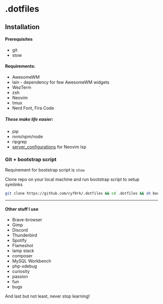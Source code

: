 # .dotfiles

## Installation

#### Prerequisites

- git
- stow

#### Requirements:

- AwesomeWM
- lain - dependency for few AwesomeWM widgets
- WezTerm
- zsh
- Neovim
- tmux
- Nerd Font, Fira Code

##### These make life easier:

- pip
- nvm/npm/node
- ripgrep
- [server_configurations](https://github.com/neovim/nvim-lspconfig/blob/master/doc/server_configurations.md) for Neovim lsp

### Git + bootstrap script

Requirement for bootstrap script is `stow`

Clone repo on your local machine and run bootstrap script to setup symlinks

```bash
git clone https://github.com/cyf0rk/.dotfiles && cd .dotfiles && sh bootstrap
```

---

#### Other stuff I use

- Brave-browser
- Gimp
- Discord
- Thunderbird
- Spotify
- Flameshot
- lamp stack
- composer
- MySQL Workbench
- php-xdebug
- curiosity
- passion
- fun
- bugs

And last but not least, never stop learning!
